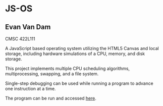 JS-OS
=====
Evan Van Dam
------------
CMSC 422L111

A JavaScript based operating system utilizing the HTML5 Canvas and local storage,
including hardware simulations of a CPU, memory, and disk storage.

This project implements multiple CPU scheduling algorithms, multiprocessing, swapping, and a file system.

Single-step debugging can be used while running a program to advance one instruction at a time.

The program can be run and accessed [here](http://evandam.github.io/JS-OS/).
